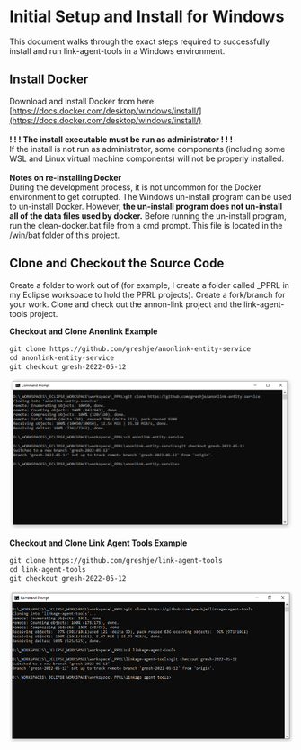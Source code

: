# Initial Setup and Install for Windows

This document walks through the exact steps required to successfully install and run link-agent-tools in a Windows environment.  

## Install Docker
Download and install Docker from here:
<br/>
[https://docs.docker.com/desktop/windows/install/](https://docs.docker.com/desktop/windows/install/)
<br/><br/>
<b>! ! ! The install executable must be run as administrator ! ! !</b>
<br/>
If the install is not run as administrator, some components (including some WSL and Linux virtual machine components) will not be properly installed.  
<br/>
<b>Notes on re-installing Docker</b>
<br/>
During the development process, it is not uncommon for the Docker environment to get corrupted. The Windows un-install program can be used to un-install Docker. However, <b>the un-install program does not un-install all of the data files used by docker.</b> Before running the un-install program, run the clean-docker.bat file from a cmd prompt. This file is located in the /win/bat folder of this project.  

## Clone and Checkout the Source Code
Create a folder to work out of (for example, I create a folder called _PPRL in my Eclipse workspace to hold the PPRL projects).  Create a fork/branch for your work.  Clone and check out the annon-link project and the link-agent-tools project.  

<b>Checkout and Clone Anonlink Example</b>

```shell
git clone https://github.com/greshje/anonlink-entity-service
cd anonlink-entity-service
git checkout gresh-2022-05-12
```

<p>
	<img width="800px" src="./img/clone-anonlink.PNG" />
</p>

<b>Checkout and Clone Link Agent Tools Example</b>

```shell
git clone https://github.com/greshje/link-agent-tools
cd link-agent-tools
git checkout gresh-2022-05-12
```
<p>
	<img width="800px" src="./img/clone-linkagent.PNG" />
</p>


